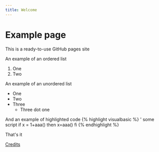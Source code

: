 ```yaml
---
title: Welcome
---
```

# Example page
This is a ready-to-use GitHub pages site

An example of an ordered list
1. One
1. Two

An example of an unordered list
- One
- Two
- Three
  - Three dot one
  
And an example of highlighted code
{% highlight visualbasic %}
' some script
if x = 1+aaa() then
	x=aaa()
fi
{% endhighlight %}

That's it

[Credits](credits.md)
